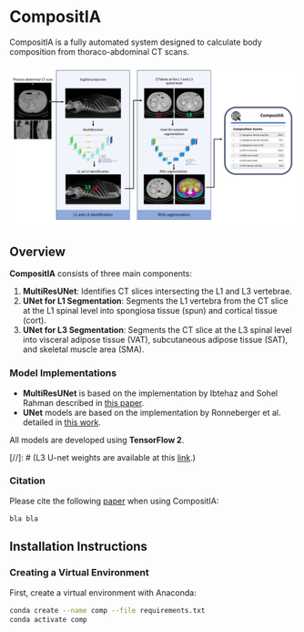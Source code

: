 # CompositIA

CompositIA is a fully automated system designed to calculate body composition from thoraco-abdominal CT scans.

![Pipeline](pipeline.png)

## Overview

**CompositIA** consists of three main components:

1. **MultiResUNet**: Identifies CT slices intersecting the L1 and L3 vertebrae.
2. **UNet for L1 Segmentation**: Segments the L1 vertebra from the CT slice at the L1 spinal level into spongiosa tissue (spun) and cortical tissue (cort).
3. **UNet for L3 Segmentation**: Segments the CT slice at the L3 spinal level into visceral adipose tissue (VAT), subcutaneous adipose tissue (SAT), and skeletal muscle area (SMA).

### Model Implementations

- **MultiResUNet** is based on the implementation by Ibtehaz and Sohel Rahman described in [this paper](https://www.sciencedirect.com/science/article/abs/pii/S0893608019302503?via%3Dihub).
- **UNet** models are based on the implementation by Ronneberger et al. detailed in [this work](https://arxiv.org/pdf/1505.04597.pdf).

All models are developed using **TensorFlow 2**.

[//]: # (L3 U-net weights are available at this [link](https://drive.google.com/file/d/1wUEumfrXRGFBlY6pT9z1NB1Eg9_Ni2UT/view?usp=share_link).)

### Citation

Please cite the following [paper](https://arxiv.org/) when using CompositIA:

    bla bla

## Installation Instructions

### Creating a Virtual Environment

First, create a virtual environment with Anaconda:

```bash
conda create --name comp --file requirements.txt
conda activate comp
```